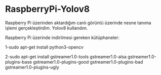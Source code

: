 # RaspberryPi-Yolov8
Raspberry Pi üzerinden aktardığım canlı görüntü üzerinde nesne tanıma işlemi gerçekleştirdim. Yolov8 kullandım.

Raspberry Pi üzerinde indirilmesi gereken kütüphaneler:  

1-sudo apt-get install python3-opencv  

2-sudo apt-get install gstreamer1.0-tools gstreamer1.0-alsa gstreamer1.0-plugins-base gstreamer1.0-plugins-good gstreamer1.0-plugins-bad gstreamer1.0-plugins-ugly
